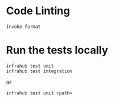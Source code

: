 
# Code Linting

```
invoke format
```

# Run the tests locally

```
infrahub test unit
infrahub test integration
```
or
```
infrahub test unit <path>
```
